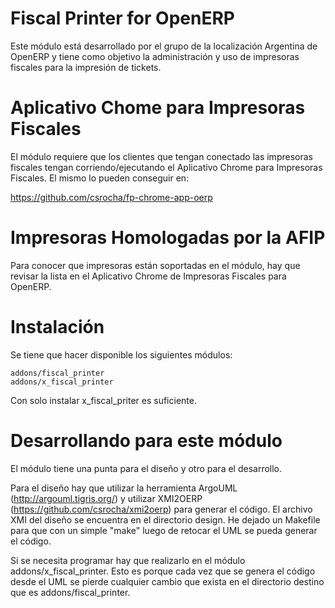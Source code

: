 
# Fiscal Printer for OpenERP

Este módulo está desarrollado por el grupo de la localización Argentina de OpenERP y
tiene como objetivo la administración y uso de impresoras fiscales para la 
impresión de tickets.

# Aplicativo Chome para Impresoras Fiscales

El módulo requiere que los clientes que tengan conectado las impresoras fiscales
tengan corriendo/ejecutando el Aplicativo Chrome para Impresoras Fiscales. El mismo
lo pueden conseguir en:

https://github.com/csrocha/fp-chrome-app-oerp

# Impresoras Homologadas por la AFIP

Para conocer que impresoras están soportadas en el módulo, hay que revisar la lista
en el Aplicativo Chrome de Impresoras Fiscales para OpenERP. 

# Instalación

Se tiene que hacer disponible los siguientes módulos:

    addons/fiscal_printer
    addons/x_fiscal_printer

Con solo instalar x_fiscal_priter es suficiente.

# Desarrollando para este módulo

El módulo tiene una punta para el diseño y otro para el desarrollo.

Para el diseño hay que utilizar la herramienta ArgoUML (http://argouml.tigris.org/)
y utilizar XMI2OERP (https://github.com/csrocha/xmi2oerp) para generar el código.
El archivo XMI del diseño se encuentra en el directorio design. He dejado un Makefile
para que con un simple "make" luego de retocar el UML se pueda generar el código.

Si se necesita programar hay que realizarlo en el módulo addons/x_fiscal_printer.
Esto es porque cada vez que se genera el código desde el UML se pierde cualquier
cambio que exista en el directorio destino que es addons/fiscal_printer.

